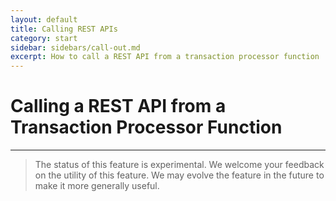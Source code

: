```yaml
---
layout: default
title: Calling REST APIs
category: start
sidebar: sidebars/call-out.md
excerpt: How to call a REST API from a transaction processor function
---
```


# Calling a REST API from a Transaction Processor Function

---

> The status of this feature is experimental. We welcome your feedback on the utility of this feature. We may evolve the feature in the future to make it more generally useful.

